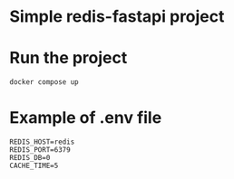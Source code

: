 # Simple redis-fastapi project
# Run the project
```commandline
docker compose up
```
# Example of .env file
```
REDIS_HOST=redis
REDIS_PORT=6379
REDIS_DB=0
CACHE_TIME=5
```